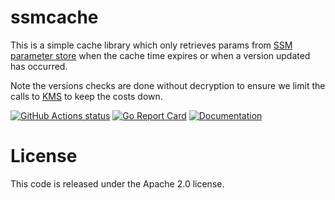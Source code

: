 # ssmcache

This is a simple cache library which only retrieves params from [SSM parameter store](https://docs.aws.amazon.com/systems-manager/latest/userguide/systems-manager-parameter-store.html) when the cache time expires or when a version updated has occurred.

Note the versions checks are done without decryption to ensure we limit the calls to [KMS](https://aws.amazon.com/kms/) to keep the costs down.

[![GitHub Actions status](https://github.com/wolfeidau/ssmcache/workflows/Go/badge.svg?branch=master)](https://github.com/wolfeidau/ssmcache/actions?query=workflow%3AGo)
[![Go Report Card](https://goreportcard.com/badge/github.com/wolfeidau/ssmcache)](https://goreportcard.com/report/github.com/wolfeidau/ssmcache)
[![Documentation](https://godoc.org/github.com/wolfeidau/ssmcache?status.svg)](https://godoc.org/github.com/wolfeidau/ssmcache)

# License

This code is released under the Apache 2.0 license.
